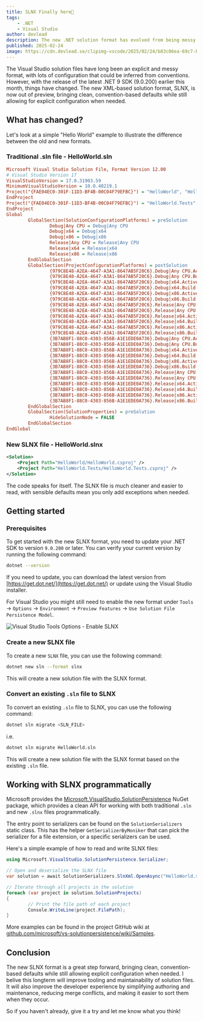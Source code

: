 ```yaml
---
title: SLNX Finally here📄
tags:
    - .NET
    - Visual Studio    
author: devlead
description: The new .NET solution format has evolved from being messy and bloated to being focused and clean
published: 2025-02-24
image: https://cdn.devlead.se/clipimg-vscode/2025/02/24/b83c06ea-69c7-be32-31cd-da3c5e6a5173.png?sv=2025-01-05&st=2025-02-23T06%3A49%3A41Z&se=2035-02-24T06%3A49%3A41Z&sr=b&sp=r&sig=B0uwPpXawEe%2BfbdTgsiNHrULc3f6zv%2BUgHR%2Fdk3tlQA%3D
---
```


The Visual Studio solution files have long been an explicit and messy format, with lots of configuration that could be inferred from conventions. However, with the release of the latest .NET 9 SDK (9.0.200) earlier this month, things have changed. The new XML-based solution format, SLNX, is now out of preview, bringing clean, convention-based defaults while still allowing for explicit configuration when needed.

## What has changed?

Let's look at a simple "Hello World" example to illustrate the difference between the old and new formats.

### Traditional .sln file - HelloWorld.sln

```ini
Microsoft Visual Studio Solution File, Format Version 12.00
# Visual Studio Version 17
VisualStudioVersion = 17.0.31903.59
MinimumVisualStudioVersion = 10.0.40219.1
Project("{FAE04EC0-301F-11D3-BF4B-00C04F79EFBC}") = "HelloWorld", "HelloWorld\HelloWorld.csproj", "{979C8E48-A2EA-4647-A3A1-8647AB5F20C6}"
EndProject
Project("{FAE04EC0-301F-11D3-BF4B-00C04F79EFBC}") = "HelloWorld.Tests", "HelloWorld.Tests\HelloWorld.Tests.csproj", "{3B7AB8F1-88C0-4303-856B-A1E1EDE0A736}"
EndProject
Global
        GlobalSection(SolutionConfigurationPlatforms) = preSolution
                Debug|Any CPU = Debug|Any CPU
                Debug|x64 = Debug|x64
                Debug|x86 = Debug|x86
                Release|Any CPU = Release|Any CPU
                Release|x64 = Release|x64
                Release|x86 = Release|x86
        EndGlobalSection
        GlobalSection(ProjectConfigurationPlatforms) = postSolution
                {979C8E48-A2EA-4647-A3A1-8647AB5F20C6}.Debug|Any CPU.ActiveCfg = Debug|Any CPU
                {979C8E48-A2EA-4647-A3A1-8647AB5F20C6}.Debug|Any CPU.Build.0 = Debug|Any CPU
                {979C8E48-A2EA-4647-A3A1-8647AB5F20C6}.Debug|x64.ActiveCfg = Debug|Any CPU
                {979C8E48-A2EA-4647-A3A1-8647AB5F20C6}.Debug|x64.Build.0 = Debug|Any CPU
                {979C8E48-A2EA-4647-A3A1-8647AB5F20C6}.Debug|x86.ActiveCfg = Debug|Any CPU
                {979C8E48-A2EA-4647-A3A1-8647AB5F20C6}.Debug|x86.Build.0 = Debug|Any CPU
                {979C8E48-A2EA-4647-A3A1-8647AB5F20C6}.Release|Any CPU.ActiveCfg = Release|Any CPU
                {979C8E48-A2EA-4647-A3A1-8647AB5F20C6}.Release|Any CPU.Build.0 = Release|Any CPU
                {979C8E48-A2EA-4647-A3A1-8647AB5F20C6}.Release|x64.ActiveCfg = Release|Any CPU
                {979C8E48-A2EA-4647-A3A1-8647AB5F20C6}.Release|x64.Build.0 = Release|Any CPU
                {979C8E48-A2EA-4647-A3A1-8647AB5F20C6}.Release|x86.ActiveCfg = Release|Any CPU
                {979C8E48-A2EA-4647-A3A1-8647AB5F20C6}.Release|x86.Build.0 = Release|Any CPU
                {3B7AB8F1-88C0-4303-856B-A1E1EDE0A736}.Debug|Any CPU.ActiveCfg = Debug|Any CPU
                {3B7AB8F1-88C0-4303-856B-A1E1EDE0A736}.Debug|Any CPU.Build.0 = Debug|Any CPU
                {3B7AB8F1-88C0-4303-856B-A1E1EDE0A736}.Debug|x64.ActiveCfg = Debug|Any CPU
                {3B7AB8F1-88C0-4303-856B-A1E1EDE0A736}.Debug|x64.Build.0 = Debug|Any CPU
                {3B7AB8F1-88C0-4303-856B-A1E1EDE0A736}.Debug|x86.ActiveCfg = Debug|Any CPU
                {3B7AB8F1-88C0-4303-856B-A1E1EDE0A736}.Debug|x86.Build.0 = Debug|Any CPU
                {3B7AB8F1-88C0-4303-856B-A1E1EDE0A736}.Release|Any CPU.ActiveCfg = Release|Any CPU
                {3B7AB8F1-88C0-4303-856B-A1E1EDE0A736}.Release|Any CPU.Build.0 = Release|Any CPU
                {3B7AB8F1-88C0-4303-856B-A1E1EDE0A736}.Release|x64.ActiveCfg = Release|Any CPU
                {3B7AB8F1-88C0-4303-856B-A1E1EDE0A736}.Release|x64.Build.0 = Release|Any CPU
                {3B7AB8F1-88C0-4303-856B-A1E1EDE0A736}.Release|x86.ActiveCfg = Release|Any CPU
                {3B7AB8F1-88C0-4303-856B-A1E1EDE0A736}.Release|x86.Build.0 = Release|Any CPU
        EndGlobalSection
        GlobalSection(SolutionProperties) = preSolution
                HideSolutionNode = FALSE
        EndGlobalSection
EndGlobal
```


### New SLNX file - HelloWorld.slnx

```xml
<Solution>
    <Project Path="HelloWorld/HelloWorld.csproj" />
    <Project Path="HelloWorld.Tests/HelloWorld.Tests.csproj" />
</Solution>
```

The code speaks for itself. The SLNX file is much cleaner and easier to read, with sensible defaults mean you only add exceptions when needed.

## Getting started

### Prerequisites

To get started with the new SLNX format, you need to update your .NET SDK to version `9.0.200` or later. You can verify your current version by running the following command:

```bash
dotnet --version
```

If you need to update, you can download the latest version from [https://get.dot.net/](https://get.dot.net/) or update using the Visual Studio installer.

For Visual Studio you might still need to enable the new format under `Tools` -> `Options` -> `Environment` -> `Preview Features` -> `Use Solution File Persistence Model`.

![Visual Studio Tools Options - Enable SLNX](https://cdn.devlead.se/clipimg-vscode/2025/02/24/a21f4139-6e77-b134-9d45-efefaced787e.png?sv=2025-01-05&st=2025-02-23T07%3A22%3A06Z&se=2035-02-24T07%3A22%3A06Z&sr=b&sp=r&sig=IPOH7kSyA1xh2njkGtiwEA6OPmalNNGKd2pJz348ZKw%3D)

### Create a new SLNX file

To create a new `SLNX` file, you can use the following command:

```bash
dotnet new sln --format slnx
```

This will create a new solution file with the SLNX format.

### Convert an existing `.sln` file to SLNX

To convert an existing `.sln` file to SLNX, you can use the following command:

```bash
dotnet sln migrate <SLN_FILE>
```
i.e.

```bash
dotnet sln migrate HelloWorld.sln
```

This will create a new solution file with the SLNX format based on the existing `.sln` file.

## Working with SLNX programmatically

Microsoft provides the [Microsoft.VisualStudio.SolutionPersistence](https://www.nuget.org/packages/Microsoft.VisualStudio.SolutionPersistence) NuGet package, which provides a clean API for working with both traditional `.sln` and new `.slnx` files programmatically.

The entry point to serializers can be found on the `SolutionSerializers` static class. This has the helper `GetSerializerByMoniker` that can pick the serializer for a file extension, or a specific serializers can be used.

Here's a simple example of how to read and write SLNX files:

```csharp
using Microsoft.VisualStudio.SolutionPersistence.Serializer;

// Open and deserialize the SLNX file
var solution = await SolutionSerializers.SlnXml.OpenAsync("HelloWorld.slnx", cancellationToken);

// Iterate through all projects in the solution
foreach (var project in solution.SolutionProjects)
{
        // Print the file path of each project
        Console.WriteLine(project.FilePath);
}
```

More examples can be found in the project GitHub wiki at [github.com/microsoft/vs-solutionpersistence/wiki/Samples](https://github.com/microsoft/vs-solutionpersistence/wiki/Samples).


## Conclusion

The new SLNX format is a great step forward, bringing clean, convention-based defaults while still allowing explicit configuration when needed. I belive this longterm will improve tooling and maintainability of solution files. It will also improve the developer experience by simplifying authoring and maintenance, reducing merge conflicts, and making it easier to sort them when they occur.

So if you haven't already, give it a try and let me know what you think!
